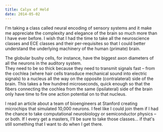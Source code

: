 ```yaml
---
title: Calyx of Held
date: 2014-05-02
---
```


I'm taking a class called neural encoding of sensory systems and it make me appreciate the complexity and elegance of 
the brain so much more than I have ever before. I wish that I had the time to take all the neuroscience classes and ECE 
classes and their per-requisites so that I could better understand the underlying machinery of the human (primate) brain.

The globular bushy cells, for instance, have the biggest axon diameters of all the neurons in the auditory system.  
They need to be so thick because they need to transmit signals fast – from the cochlea (where hair cells transduce 
mechanical sound into electric signals) to a nucleus all the way on the opposite (contralateral) side of the brain. 
This takes a few hundred microseconds, quick enough so that the fibers connecting the cochlea from the same 
(ipsilateral) side of the brain only have time to fire one action potential on to that nucleus.

I read an article about a team of bioengineers at Stanford creating microchips that simulated 10,000 neurons. I feel 
like I could join them if I had the chance to take computational neurobiology or semiconductor physics – or both.  If I 
every get a masters, I'll be sure to take those classes... if that's still something that I want to do when I get there.